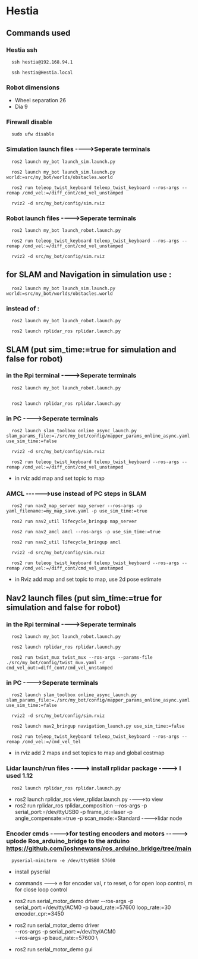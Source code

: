 # Hestia


## Commands used


### Hestia ssh

      ssh hestia@192.168.94.1

      ssh hestia@Hestia.local



### Robot dimensions

- Wheel separation 26
- Dia 9



### Firewall disable

      sudo ufw disable



### Simulation launch files ---->Seperate terminals

      ros2 launch my_bot launch_sim.launch.py

      ros2 launch my_bot launch_sim.launch.py world:=src/my_bot/worlds/obstacles.world

      ros2 run teleop_twist_keyboard teleop_twist_keyboard --ros-args --remap /cmd_vel:=/diff_cont/cmd_vel_unstamped

      rviz2 -d src/my_bot/config/sim.rviz




### Robot launch files ---->Seperate terminals

      ros2 launch my_bot launch_robot.launch.py

      ros2 run teleop_twist_keyboard teleop_twist_keyboard --ros-args --remap /cmd_vel:=/diff_cont/cmd_vel_unstamped

      rviz2 -d src/my_bot/config/sim.rviz




## for SLAM and Navigation in simulation use :
   
      ros2 launch my_bot launch_sim.launch.py world:=src/my_bot/worlds/obstacles.world

### instead of :

      ros2 launch my_bot launch_robot.launch.py
      
      ros2 launch rplidar_ros rplidar.launch.py


## SLAM (put sim_time:=true for simulation and false for robot)



### in the Rpi terminal ---->Seperate terminals

      ros2 launch my_bot launch_robot.launch.py


      ros2 launch rplidar_ros rplidar.launch.py


### in PC ---->Seperate terminals

      ros2 launch slam_toolbox online_async_launch.py slam_params_file:=./src/my_bot/config/mapper_params_online_async.yaml use_sim_time:=false

      rviz2 -d src/my_bot/config/sim.rviz

      ros2 run teleop_twist_keyboard teleop_twist_keyboard --ros-args --remap /cmd_vel:=/diff_cont/cmd_vel_unstamped

- in rviz add map and set topic to map


### AMCL  ------>use instead of PC steps in SLAM

      ros2 run nav2_map_server map_server --ros-args -p yaml_filename:=my_map_save.yaml -p use_sim_time:=true

      ros2 run nav2_util lifecycle_bringup map_server

      ros2 run nav2_amcl amcl --ros-args -p use_sim_time:=true

      ros2 run nav2_util lifecycle_bringup amcl

      rviz2 -d src/my_bot/config/sim.rviz

      ros2 run teleop_twist_keyboard teleop_twist_keyboard --ros-args --remap /cmd_vel:=/diff_cont/cmd_vel_unstamped
      
 - in Rviz add map and set topic to map, use 2d pose estimate




## Nav2 launch files (put sim_time:=true for simulation and false for robot)


### in the Rpi terminal ---->Seperate terminals

      ros2 launch my_bot launch_robot.launch.py

      ros2 launch rplidar_ros rplidar.launch.py

      ros2 run twist_mux twist_mux --ros-args --params-file ./src/my_bot/config/twist_mux.yaml -r cmd_vel_out:=diff_cont/cmd_vel_unstamped


### in PC ---->Seperate terminals

      ros2 launch slam_toolbox online_async_launch.py slam_params_file:=./src/my_bot/config/mapper_params_online_async.yaml use_sim_time:=false

      rviz2 -d src/my_bot/config/sim.rviz

      ros2 launch nav2_bringup navigation_launch.py use_sim_time:=false

      ros2 run teleop_twist_keyboard teleop_twist_keyboard --ros-args --remap /cmd_vel:=/cmd_vel_tel

- in rviz add 2 maps and set topics to map and global costmap



### Lidar launch/run files ----> install rplidar package ----> I used 1.12

      ros2 launch rplidar_ros rplidar.launch.py
      
- ros2 launch rplidar_ros view_rplidar.launch.py  ---->to view
- ros2 run rplidar_ros rplidar_composition --ros-args -p serial_port:=/dev/ttyUSB0 -p frame_id:=laser -p angle_compensate:=true -p scan_mode:=Standard    ---->lidar node




### Encoder cmds  ---->for testing encoders and motors  -----> uplode Ros_arduino_bridge to the arduino https://github.com/joshnewans/ros_arduino_bridge/tree/main

      pyserial-miniterm -e /dev/ttyUSB0 57600

- install pyserial

- commands ---> e for encoder val, r to reset, o for open loop control, m for close loop control

- ros2 run serial_motor_demo driver --ros-args -p serial_port:=/dev/tty/ACM0 -p baud_rate:=57600 loop_rate:=30 encoder_cpr:=3450

- ros2 run serial_motor_demo driver \
  --ros-args -p serial_port:=/dev/tty/ACM0 \
  --ros-args -p baud_rate:=57600 \


- ros2 run serial_motor_demo gui
